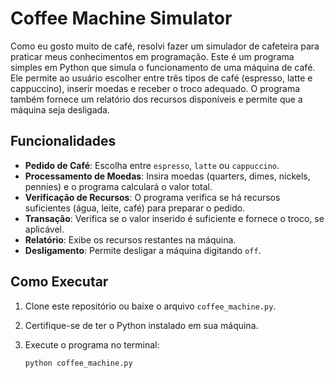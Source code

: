 # Coffee Machine Simulator
Como eu gosto muito de café, resolvi fazer um simulador de cafeteira para praticar meus conhecimentos em programação.
Este é um programa simples em Python que simula o funcionamento de uma máquina de café. Ele permite ao usuário escolher entre três tipos de café (espresso, latte e cappuccino), inserir moedas e receber o troco adequado. O programa também fornece um relatório dos recursos disponíveis e permite que a máquina seja desligada.

## Funcionalidades

- **Pedido de Café**: Escolha entre `espresso`, `latte` ou `cappuccino`.
- **Processamento de Moedas**: Insira moedas (quarters, dimes, nickels, pennies) e o programa calculará o valor total.
- **Verificação de Recursos**: O programa verifica se há recursos suficientes (água, leite, café) para preparar o pedido.
- **Transação**: Verifica se o valor inserido é suficiente e fornece o troco, se aplicável.
- **Relatório**: Exibe os recursos restantes na máquina.
- **Desligamento**: Permite desligar a máquina digitando `off`.

## Como Executar

1. Clone este repositório ou baixe o arquivo `coffee_machine.py`.
2. Certifique-se de ter o Python instalado em sua máquina.
3. Execute o programa no terminal:

   ```bash
   python coffee_machine.py
